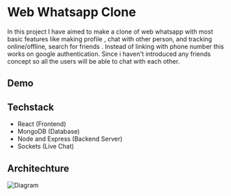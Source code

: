 # Web Whatsapp Clone
In this project I have aimed to make a clone of web whatsapp with most basic features like making profile , chat with other person, and tracking online/offline, search for friends . Instead of linking with phone number this works on google authentication. Since i haven't introduced any friends concept so all the users will be able to chat with each other.

## Demo


## Techstack
- React (Frontend)
- MongoDB (Database)
- Node and Express (Backend Server)
- Sockets  (Live Chat)


## Architechture
![Diagram]("https://github.com/anshumyname/WebWhatsApp_Clone/blob/be8c6be2e8b7fee1c58f535c5feb3ef632b277d7/demo/webwap.png")

